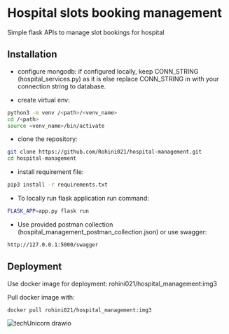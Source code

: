 # Hospital slots booking management

Simple flask APIs to manage slot bookings for hospital

## Installation
- configure mongodb: if configured locally, keep CONN_STRING (hospital_services.py) as it is else replace CONN_STRING in with your connection string to database.


- create virtual env:
```bash
python3 -m venv /<path>/<venv_name>
cd /<path>
source <venv_name>/bin/activate
```

- clone the repository:
```bash
git clone https://github.com/Rohini021/hospital-management.git
cd hospital-management
```
- install requirement file:
```bash
pip3 install -r requirements.txt
```
- To locally run flask application run command:
```bash
FLASK_APP=app.py flask run
```
- Use provided postman collection (hospital_management_postman_collection.json) or use swagger:
```bash
http://127.0.0.1:5000/swagger
```
## Deployment

Use docker image for deployment: rohini021/hospital_management:img3

Pull docker image with:
```bash
docker pull rohini021/hospital_management:img3
```


![techUnicorn drawio](https://user-images.githubusercontent.com/25196773/201357682-d771b057-652e-4f0d-b5a8-26b0f4e69a7c.png)

